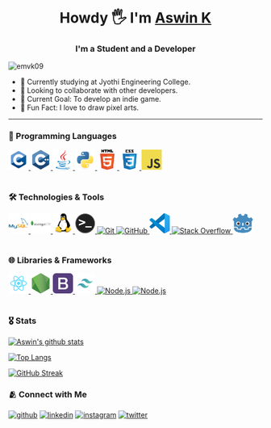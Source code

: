 <h1 align="center">Howdy 🖐  I'm  <a href="https://linkedin.com/in/asterdev">Aswin K</a></h1>
<h3 align="center">I'm a Student and a Developer</h3>
<p align="left"> <img src="https://komarev.com/ghpvc/?username=Asterdev-03&label=Profile%20views&color=0e75b6&style=plastic" alt="emvk09" /> </p>


- 🏫 Currently studying at Jyothi Engineering College.
- 💭 Looking to collaborate with other developers.
- 👀 Current Goal: To develop an indie game.
- 🎉 Fun Fact: I love to draw pixel arts.
<hr/>

<h3>💎 Programming Languages</h3>

<a href="https://www.w3schools.com/c/index.php">
   <img height="40" alt="C" src="https://raw.githubusercontent.com/github/explore/f3e22f0dca2be955676bc70d6214b95b13354ee8/topics/c/c.png" />
</a>
<a href="https://www.w3schools.com/cpp/default.asp">
   <img height="40" alt="Cpp" src="https://raw.githubusercontent.com/github/explore/180320cffc25f4ed1bbdfd33d4db3a66eeeeb358/topics/cpp/cpp.png" />
</a>
<a href="https://www.w3schools.com/java/default.asp">
  <img height="40" alt="Java" src="https://raw.githubusercontent.com/devicons/devicon/master/icons/java/java-original.svg" />
</a>
<a href="https://www.w3schools.com/python/default.asp">
  <img height="40" alt="Python" src="https://raw.githubusercontent.com/devicons/devicon/master/icons/python/python-original.svg" />
</a>
<a href="https://www.w3schools.com/html/default.asp">
   <img height="40" alt="Html" src="https://raw.githubusercontent.com/github/explore/80688e429a7d4ef2fca1e82350fe8e3517d3494d/topics/html/html.png" />
</a>
<a href="https://www.w3schools.com/css/default.asp">
   <img height="40" alt="Css" src="https://raw.githubusercontent.com/github/explore/80688e429a7d4ef2fca1e82350fe8e3517d3494d/topics/css/css.png" />
</a>
<a href="https://www.w3schools.com/js/default.asp">
  <img height="40" alt="Javascript" src="https://raw.githubusercontent.com/github/explore/80688e429a7d4ef2fca1e82350fe8e3517d3494d/topics/javascript/javascript.png" />
</a>

<br />
<br />

<h3>🛠️ Technologies & Tools</h3>

<a href="https://www.mysql.com/">
   <img  alt="MySQL" height="40" src="https://raw.githubusercontent.com/devicons/devicon/master/icons/mysql/mysql-original-wordmark.svg" />
</a>
<a href="https://www.mongodb.com/">
   <img  alt="MongoDB" height="40" src="https://raw.githubusercontent.com/github/explore/80688e429a7d4ef2fca1e82350fe8e3517d3494d/topics/mongodb/mongodb.png" />
</a>
<a href="https://www.linux.org/">
   <img height="40" alt="Linux" src="https://raw.githubusercontent.com/devicons/devicon/master/icons/linux/linux-original.svg" />
</a>
<a href="https://towardsdatascience.com/a-quick-guide-to-using-command-line-terminal-96815b97b955?gi=96a33c32ad17">
   <img alt="Terminal" height="40" src="https://raw.githubusercontent.com/github/explore/80688e429a7d4ef2fca1e82350fe8e3517d3494d/topics/terminal/terminal.png" />
</a>
<a href="https://git-scm.com/">
   <img  alt="Git" height="40" src="https://camo.githubusercontent.com/fbfcb9e3dc648adc93bef37c718db16c52f617ad055a26de6dc3c21865c3321d/68747470733a2f2f7777772e766563746f726c6f676f2e7a6f6e652f6c6f676f732f6769742d73636d2f6769742d73636d2d69636f6e2e737667" />
</a>
<a href="https://github.com/">
   <img  alt="GitHub" height="40" src="https://img.icons8.com/fluent/50/000000/github.png" />
</a>
<a href="https://code.visualstudio.com">
   <img  alt="Visual Studio Code" height="40" src="https://raw.githubusercontent.com/github/explore/80688e429a7d4ef2fca1e82350fe8e3517d3494d/topics/visual-studio-code/visual-studio-code.png" />
</a>
<a href="https://stackoverflow.com/">
   <img  alt="Stack Overflow" height="40" src="https://raw.githubusercontent.com/rahuldkjain/github-profile-readme-generator/master/src/images/icons/Social/stack-overflow.svg" />
</a>
<a href="https://docs.godotengine.org/en/stable/getting_started/introduction/index.html">
   <img  alt="Node.js" height="40" src="https://raw.githubusercontent.com/github/explore/80688e429a7d4ef2fca1e82350fe8e3517d3494d/topics/godot/godot.png" />
</a>

<br />
<br />

<h3>🌐 Libraries & Frameworks</h3>

<a href="https://reactjs.org/">
   <img  alt="React" height="40" src="https://raw.githubusercontent.com/github/explore/80688e429a7d4ef2fca1e82350fe8e3517d3494d/topics/react/react.png" />
</a>
<a href="https://nodejs.org/en/">
   <img  alt="Node.js" height="40" src="https://raw.githubusercontent.com/github/explore/80688e429a7d4ef2fca1e82350fe8e3517d3494d/topics/nodejs/nodejs.png" />
</a>
<a href="https://getbootstrap.com/docs/4.5/getting-started/introduction/">
   <img  alt="Node.js" height="40" src="https://raw.githubusercontent.com/github/explore/80688e429a7d4ef2fca1e82350fe8e3517d3494d/topics/bootstrap/bootstrap.png" />
</a>
<a href="https://v2.tailwindcss.com/docs">
   <img  alt="Node.js" height="40" src="https://raw.githubusercontent.com/github/explore/80688e429a7d4ef2fca1e82350fe8e3517d3494d/topics/tailwind/tailwind.png" />
</a>
<a href="https://ant.design/docs/react/introduce">
   <img  alt="Node.js" height="40" src="https://gw.alipayobjects.com/zos/rmsportal/KDpgvguMpGfqaHPjicRK.svg" />
</a>
<a href="https://nextjs.org/docs">
   <img  alt="Node.js" height="40" src="https://camo.githubusercontent.com/e1e113df83e7731fdb90f6f0ab2eeb155fd1b48c27d99814dcf1c23c0acdc6a2/68747470733a2f2f6173736574732e76657263656c2e636f6d2f696d6167652f75706c6f61642f76313636323133303535392f6e6578746a732f49636f6e5f6461726b5f6261636b67726f756e642e706e67" />
</a>

<br />
<br />

<h3>🎖️ Stats</h3>

[![Aswin's github stats](https://github-readme-stats.vercel.app/api?username=Asterdev-03&show_icons=true&theme=tokyonight)](https://github.com/anuraghazra/github-readme-stats)

[![Top Langs](https://github-readme-stats.vercel.app/api/top-langs?username=Asterdev-03&show_icons=true&locale=en&layout=compact&theme=tokyonight)](https://github.com/anuraghazra/github-readme-stats)

[![GitHub Streak](https://github-readme-streak-stats.herokuapp.com?user=Asterdev-03&theme=tokyonight&date_format=j%20M%5B%20Y%5D)](https://git.io/streak-stats)

<h3>🫂 Connect with Me</h3>

[<img src='https://img.icons8.com/fluent/50/000000/github.png' alt='github' height='40'>][github]
[<img src='https://img.icons8.com/fluent/50/000000/linkedin.png' alt='linkedin' height='40'>][linkedin]
[<img src='https://img.icons8.com/fluent/50/000000/instagram-new.png' alt='instagram' height='40'>][instagram]
[<img src='https://img.icons8.com/fluent/50/000000/twitter.png' alt='twitter' height='40'>][twitter]

[instagram]: https://instagram.com/aster_dev
[linkedin]: https://linkedin.com/in/asterdev
[twitter]: https://twitter.com/asterdev03
[github]: https://github.com/Asterdev-03
